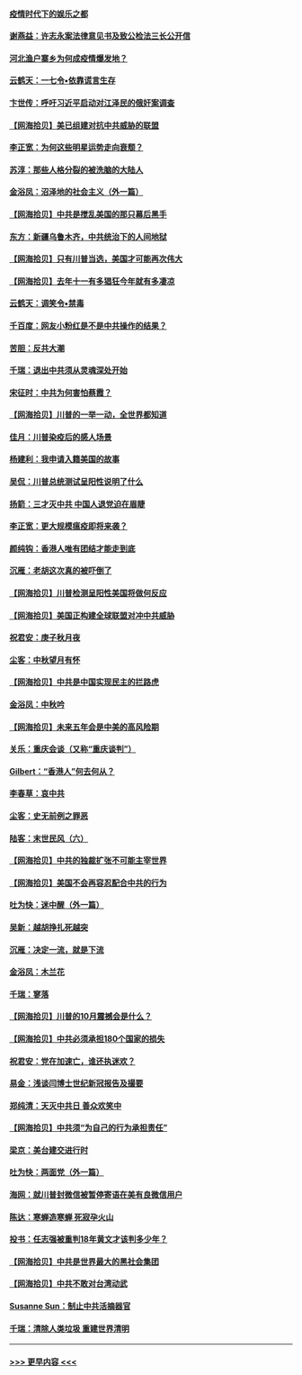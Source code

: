 #### [疫情时代下的娱乐之都](../pages/nsc993/n12471312.md?t=10131002) 
#### [谢燕益：许志永案法律意见书及致公检法三长公开信](../pages/nsc993/n12470870.md?t=10131002) 
#### [河北渔户寨乡为何成疫情爆发地？](../pages/nsc993/n12464936.md?t=10131002) 
#### [云鹤天：一七令▪依靠谎言生存](../pages/nsc993/n12470034.md?t=10131002) 
#### [卞世传：呼吁习近平启动对江泽民的俄奸案调查](../pages/nsc993/n12469722.md?t=10131002) 
#### [【网海拾贝】美已组建对抗中共威胁的联盟](../pages/nsc993/n12469018.md?t=10131002) 
#### [李正宽：为何这些明星运势走向衰颓？](../pages/nsc993/n12468730.md?t=10131002) 
#### [苏淳：那些人格分裂的被洗脑的大陆人](../pages/nsc993/n12467858.md?t=10131002) 
#### [金浴凤：沼泽地的社会主义（外一篇）](../pages/nsc993/n12467792.md?t=10131002) 
#### [【网海拾贝】中共是搅乱美国的那只幕后黑手](../pages/nsc993/n12467700.md?t=10131002) 
#### [东方：新疆乌鲁木齐，中共统治下的人间地狱](../pages/nsc993/n12466075.md?t=10131002) 
#### [【网海拾贝】只有川普当选，美国才可能再次伟大](../pages/nsc993/n12466013.md?t=10131002) 
#### [【网海拾贝】去年十一有多猖狂今年就有多凄凉](../pages/nsc993/n12463649.md?t=10131002) 
#### [云鹤天：调笑令▪禁毒](../pages/nsc993/n12462975.md?t=10131002) 
#### [千百度：网友小粉红是不是中共操作的结果？](../pages/nsc993/n12461025.md?t=10131002) 
#### [苦胆：反共大潮](../pages/nsc993/n12459469.md?t=10131002) 
#### [千瑞：退出中共须从灵魂深处开始](../pages/nsc993/n12459437.md?t=10131002) 
#### [宋征时：中共为何害怕蔡霞？](../pages/nsc993/n12459097.md?t=10131002) 
#### [【网海拾贝】川普的一举一动，全世界都知道](../pages/nsc993/n12458825.md?t=10131002) 
#### [佳月：川普染疫后的感人场景](../pages/nsc993/n12456994.md?t=10131002) 
#### [杨建利：我申请入籍美国的故事](../pages/nsc993/n12455635.md?t=10131002) 
#### [吴侃：川普总统测试呈阳性说明了什么](../pages/nsc993/n12451869.md?t=10131002) 
#### [扬箭：三才灭中共 中国人退党迫在眉睫](../pages/nsc993/n12451842.md?t=10131002) 
#### [李正宽：更大规模瘟疫即将来袭？](../pages/nsc993/n12451455.md?t=10131002) 
#### [颜纯钩：香港人唯有团结才能走到底](../pages/nsc993/n12450870.md?t=10131002) 
#### [沉雁：老胡这次真的被吓倒了](../pages/nsc993/n12449796.md?t=10131002) 
#### [【网海拾贝】川普检测呈阳性美国将做何反应](../pages/nsc993/n12449042.md?t=10131002) 
#### [【网海拾贝】美国正构建全球联盟对冲中共威胁](../pages/nsc993/n12446580.md?t=10131002) 
#### [祝君安：庚子秋月夜](../pages/nsc993/n12445870.md?t=10131002) 
#### [尘客：中秋望月有怀](../pages/nsc993/n12444632.md?t=10131002) 
#### [【网海拾贝】中共是中国实现民主的拦路虎](../pages/nsc993/n12443573.md?t=10131002) 
#### [金浴凤：中秋吟](../pages/nsc993/n12441773.md?t=10131002) 
#### [【网海拾贝】未来五年会是中美的高风险期](../pages/nsc993/n12440760.md?t=10131002) 
#### [关乐：重庆会谈（又称“重庆谈判”）](../pages/nsc993/n12437525.md?t=10131002) 
#### [Gilbert：“香港人”何去何从？](../pages/nsc993/n12435894.md?t=10131002) 
#### [李春草：哀中共](../pages/nsc993/n12435874.md?t=10131002) 
#### [尘客：史无前例之罪恶](../pages/nsc993/n12435762.md?t=10131002) 
#### [陆客：末世民风（六）](../pages/nsc993/n12435354.md?t=10131002) 
#### [【网海拾贝】中共的独裁扩张不可能主宰世界](../pages/nsc993/n12435151.md?t=10131002) 
#### [【网海拾贝】美国不会再容忍配合中共的行为](../pages/nsc993/n12433808.md?t=10131002) 
#### [吐为快：迷中醒（外一篇）](../pages/nsc993/n12433585.md?t=10131002) 
#### [吴新：越胡挣扎死越突](../pages/nsc993/n12433562.md?t=10131002) 
#### [沉雁：决定一流，就是下流](../pages/nsc993/n12432128.md?t=10131002) 
#### [金浴凤：木兰花](../pages/nsc993/n12432124.md?t=10131002) 
#### [千瑞：寥落](../pages/nsc993/n12432071.md?t=10131002) 
#### [【网海拾贝】川普的10月震撼会是什么？](../pages/nsc993/n12431624.md?t=10131002) 
#### [【网海拾贝】中共必须承担180个国家的损失](../pages/nsc993/n12428893.md?t=10131002) 
#### [祝君安：党在加速亡，谁还执迷欢？](../pages/nsc993/n12428652.md?t=10131002) 
#### [易金：浅谈闫博士世纪新冠报告及撮要](../pages/nsc993/n12426822.md?t=10131002) 
#### [郑纯清：天灭中共日 善众欢笑中](../pages/nsc993/n12426784.md?t=10131002) 
#### [【网海拾贝】中共须“为自己的行为承担责任”](../pages/nsc993/n12426067.md?t=10131002) 
#### [梁京：美台建交进行时](../pages/nsc993/n12424066.md?t=10131002) 
#### [吐为快：两面党（外一篇）](../pages/nsc993/n12424043.md?t=10131002) 
#### [海网：就川普封微信被暂停寄语在美有良微信用户](../pages/nsc993/n12424021.md?t=10131002) 
#### [陈达：寒蝉造寒蝉 死寂孕火山](../pages/nsc993/n12423958.md?t=10131002) 
#### [投书：任志强被重判18年黄文才该判多少年？](../pages/nsc993/n12423672.md?t=10131002) 
#### [【网海拾贝】中共是世界最大的黑社会集团](../pages/nsc993/n12423543.md?t=10131002) 
#### [【网海拾贝】中共不敢对台湾动武](../pages/nsc993/n12421418.md?t=10131002) 
#### [Susanne Sun：制止中共活摘器官](../pages/nsc993/n12419654.md?t=10131002) 
#### [千瑞：清除人类垃圾 重建世界清明](../pages/nsc993/n12419414.md?t=10131002) 

----
#### [ >>> 更早内容 <<< ](../indexes/nsc993-earlier.md)
